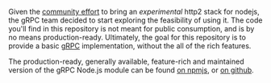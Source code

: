 Given the [community effort](https://github.com/nodejs/node/pull/14239) to bring an _experimental_ http2 stack for nodejs, the gRPC team decided to start exploring the feasibility of using it. The code you'll find in this repository is not meant for public consumption, and is by no means production-ready. Ultimately, the goal for this repository is to provide a basic [gRPC](https://grpc.io) implementation, without the all of the rich features.

The production-ready, generally available, feature-rich and maintained version of the gRPC Node.js module can be found [on npmjs](https://www.npmjs.com/package/grpc), or [on github](https://github.com/grpc/grpc/tree/master/src/node).
